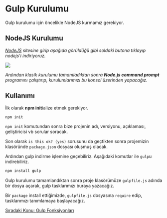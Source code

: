 <h1>Gulp Kurulumu</h1>

Gulp kurulumu için öncelikle NodeJS kurmamız gerekiyor.

<h2>NodeJS Kurulumu</h2>

<i><a href="https://nodejs.org/en/">NodeJS</a> sitesine girip aşağıda görüldüğü gibi soldaki butona tıklayıp nodejs'i indiriyoruz.</i>

<img src="https://i.hizliresim.com/1Jn00N.png">

<i>Ardından klasik kurulumu tamamladıktan sonra <b>Node.js command prompt</b> programını çalıştırıp, kurulumlarımızı bu konsol üzerinden yapacağız.</i>

<h2>Kullanımı</h2>

İlk olarak <b>npm init</b>ialize etmek gerekiyor. 

```sh
npm init
```

`npm init` komutundan sonra bize projenin adı, versiyonu, açıklaması, geliştiricisi vb sorular soracak.

Son olarak `is this ok? (yes)` sorusunu da geçtikten sonra projemizin klasöründe `package.json` dosyası oluşmuş olacak. 

Ardından gulp indirme işlemine geçebiliriz. Aşağıdaki komutlar ile `gulp`u indirebiliriz.

```sh
npm install gulp
```

Gulp kurulumu tamamlandıktan sonra proje klasörümüze `gulpfile.js` adında bir dosya açarak, gulp tasklarımızı buraya yazacağız.

Bir `package` install ettiğimizde, `gulpfile.js` dosyasına `require` edip, tasklarımızı tanımlamaya başlayacağız.

<a href="https://omergulcicek.github.io/gulp/giris/gulp-fonksiyonlari">Sıradaki Konu: Gulp Fonksiyonları</a>
